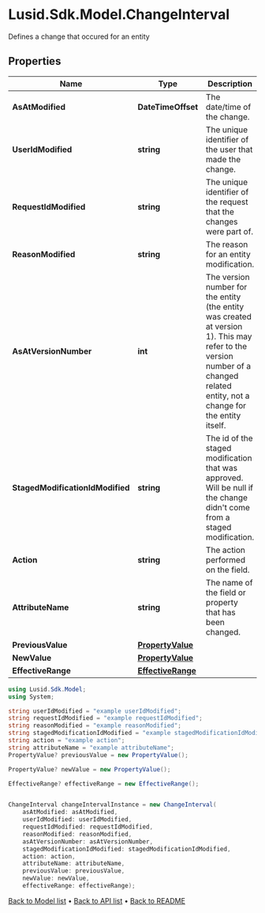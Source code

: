 # Lusid.Sdk.Model.ChangeInterval
Defines a change that occured for an entity

## Properties

Name | Type | Description | Notes
------------ | ------------- | ------------- | -------------
**AsAtModified** | **DateTimeOffset** | The date/time of the change. | [optional] 
**UserIdModified** | **string** | The unique identifier of the user that made the change. | [optional] 
**RequestIdModified** | **string** | The unique identifier of the request that the changes were part of. | [optional] 
**ReasonModified** | **string** | The reason for an entity modification. | [optional] 
**AsAtVersionNumber** | **int** | The version number for the entity (the entity was created at version 1). This may refer to the version number of a changed related entity, not a change for the entity itself. | [optional] 
**StagedModificationIdModified** | **string** | The id of the staged modification that was approved. Will be null if the change didn&#39;t come from a staged modification. | [optional] 
**Action** | **string** | The action performed on the field. | [optional] 
**AttributeName** | **string** | The name of the field or property that has been changed. | [optional] 
**PreviousValue** | [**PropertyValue**](PropertyValue.md) |  | [optional] 
**NewValue** | [**PropertyValue**](PropertyValue.md) |  | [optional] 
**EffectiveRange** | [**EffectiveRange**](EffectiveRange.md) |  | [optional] 

```csharp
using Lusid.Sdk.Model;
using System;

string userIdModified = "example userIdModified";
string requestIdModified = "example requestIdModified";
string reasonModified = "example reasonModified";
string stagedModificationIdModified = "example stagedModificationIdModified";
string action = "example action";
string attributeName = "example attributeName";
PropertyValue? previousValue = new PropertyValue();

PropertyValue? newValue = new PropertyValue();

EffectiveRange? effectiveRange = new EffectiveRange();


ChangeInterval changeIntervalInstance = new ChangeInterval(
    asAtModified: asAtModified,
    userIdModified: userIdModified,
    requestIdModified: requestIdModified,
    reasonModified: reasonModified,
    asAtVersionNumber: asAtVersionNumber,
    stagedModificationIdModified: stagedModificationIdModified,
    action: action,
    attributeName: attributeName,
    previousValue: previousValue,
    newValue: newValue,
    effectiveRange: effectiveRange);
```

[Back to Model list](../README.md#documentation-for-models) &#8226; [Back to API list](../README.md#documentation-for-api-endpoints) &#8226; [Back to README](../README.md)
